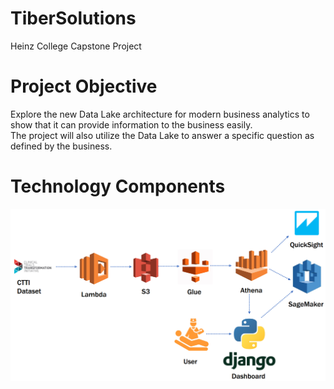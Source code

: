 # TiberSolutions
Heinz College Capstone Project

# Project Objective
Explore the new Data Lake architecture for modern business analytics to show that it can provide information to the business easily.  
The project will also utilize the Data Lake to answer a specific question as defined by the business.

# Technology Components
![](./images/technology_components.PNG)
